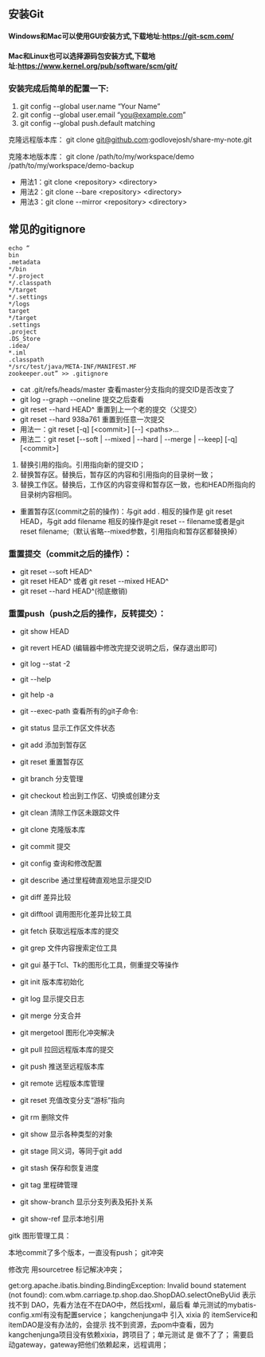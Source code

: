## 安装Git
#### Windows和Mac可以使用GUI安装方式,下载地址:<https://git-scm.com/>
#### Mac和Linux也可以选择源码包安装方式,下载地址:<https://www.kernel.org/pub/software/scm/git/>

### 安装完成后简单的配置一下:
1. git config --global user.name “Your Name”
2. git config --global user.email “you@example.com”
3. git config --global push.default matching

克隆远程版本库：
git clone git@github.com:godlovejosh/share-my-note.git

克隆本地版本库：
git clone /path/to/my/workspace/demo /path/to/my/workspace/demo-backup

* 用法1：git clone \<repository> \<directory>
* 用法2：git clone --bare \<repository> \<directory>
* 用法3：git clone --mirror \<repository> \<directory>

## 常见的gitignore
    echo “
    bin
    .metadata
    */bin
    */.project
    */.classpath
    */target
    */.settings
    */logs
    target
    */target
    .settings
    .project
    .DS_Store
    .idea/
    *.iml
    .classpath
    */src/test/java/META-INF/MANIFEST.MF
    zookeeper.out” >> .gitignore

* cat .git/refs/heads/master 查看master分支指向的提交ID是否改变了
* git log --graph --oneline 提交之后查看
* git reset --hard HEAD^ 重置到上一个老的提交（父提交）
* git reset --hard 938a761 重置到任意一次提交
* 用法一：git reset [-q] [\<commit>] [--] \<paths>...
* 用法二：git reset [--soft | --mixed | --hard | --merge | --keep] [-q] [\<commit>]
1. 替换引用的指向。引用指向新的提交ID；
2. 替换暂存区。替换后，暂存区的内容和引用指向的目录树一致；
3. 替换工作区。替换后，工作区的内容变得和暂存区一致，也和HEAD所指向的目录树内容相同。


* 重置暂存区(commit之前的操作)：与git add . 相反的操作是 git reset HEAD，与git add filename 相反的操作是git reset -- filename或者是git reset filename;（默认省略--mixed参数，引用指向和暂存区都替换掉）
### 重置提交（commit之后的操作）：
* git reset --soft HEAD^
* git reset HEAD^ 或者 git reset --mixed HEAD^
* git reset --hard HEAD^(彻底撤销)

### 重置push（push之后的操作，反转提交）：
* git show HEAD
* git revert HEAD (编辑器中修改完提交说明之后，保存退出即可)
* git log --stat -2

* git --help
* git help -a

* git --exec-path 查看所有的git子命令:
* git status 显示工作区文件状态
* git add 添加到暂存区
* git reset 重置暂存区
* git branch 分支管理
* git checkout 检出到工作区、切换或创建分支
* git clean 清除工作区未跟踪文件
* git clone 克隆版本库
* git commit 提交
* git config 查询和修改配置
* git describe 通过里程碑直观地显示提交ID
* git diff 差异比较
* git difftool 调用图形化差异比较工具
* git fetch 获取远程版本库的提交
* git grep 文件内容搜索定位工具
* git gui 基于Tcl、Tk的图形化工具，侧重提交等操作
* git init 版本库初始化
* git log 显示提交日志
* git merge 分支合并
* git mergetool 图形化冲突解决
* git pull 拉回远程版本库的提交
* git push 推送至远程版本库
* git remote 远程版本库管理
* git reset 充值改变分支“游标”指向
* git rm 删除文件
* git show 显示各种类型的对象
* git stage 同义词，等同于git add
* git stash 保存和恢复进度
* git tag 里程碑管理
* git show-branch 显示分支列表及拓扑关系
* git show-ref 显示本地引用

gitk 图形管理工具：

本地commit了多个版本，一直没有push；
git冲突


修改完 用sourcetree 标记解决冲突；

get:org.apache.ibatis.binding.BindingException: Invalid bound statement (not found): com.wbm.carriage.tp.shop.dao.ShopDAO.selectOneByUid
表示找不到 DAO，先看方法在不在DAO中，然后找xml，最后看 单元测试的mybatis-config.xml有没有配置service；
kangchenjunga中 引入 xixia 的 itemService和itemDAO是没有办法的，会提示 找不到资源，去pom中查看，因为 kangchenjunga项目没有依赖xixia，跨项目了；单元测试 是 做不了了；
需要启动gateway，gateway把他们依赖起来，远程调用；








